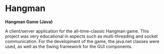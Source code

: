 # Hangman
<b>Hangman Game (Java)</b>

A client/server application for the all-time-classic Hangman game. This project was
very educational in aspects such as multi-threading and socket communication. For
the development of the game, the java.net classes were used, as well as the Swing
framework for the GUI components.
